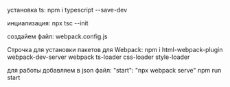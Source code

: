 установка ts:
npm i typescript --save-dev

инциализация:
npx tsc --init

создайем файл:
webpack.config.js

Строчка для установки пакетов для Webpack:
npm i html-webpack-plugin webpack-dev-server webpack ts-loader css-loader style-loader

для работы добавляем в json файл:
"start": "npx webpack serve"
npm run start